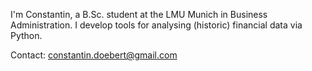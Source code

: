 I'm Constantin, a B.Sc. student at the LMU Munich in Business Administration. I develop tools for analysing (historic) financial data via Python.

Contact: constantin.doebert@gmail.com
